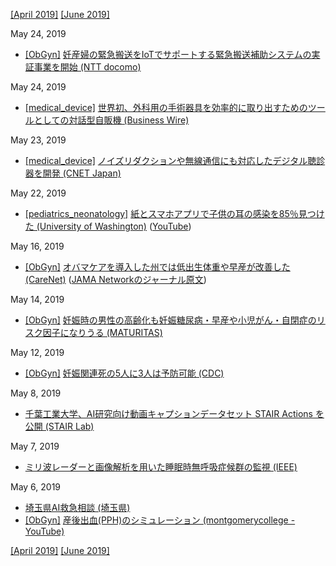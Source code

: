 [\[April 2019\]](1904.md) [\[June 2019\]](1906.md)

May 24, 2019
* [\[ObGyn\]](ObGyn.md) [妊産婦の緊急搬送をIoTでサポートする緊急搬送補助システムの実証事業を開始 (NTT docomo)](https://www.nttdocomo.co.jp/info/notice/chugoku/page/190416_00.html)

May 24, 2019
* [\[medical_device\]](medical_device.md) [世界初、外科用の手術器具を効率的に取り出すためのツールとしての対話型自販機 (Business Wire)](https://www.businesswire.com/news/home/20190514005179/en/)

May 23, 2019
* [\[medical_device\]](medical_device.md) [ノイズリダクションや無線通信にも対応したデジタル聴診器を開発 (CNET Japan)](https://japan.cnet.com/article/35136717/)

May 22, 2019
* [\[pediatrics_neonatology\]](pediatrics_neonatology.md) [紙とスマホアプリで子供の耳の感染を85％見つけた (University of Washington)](https://www.sciencedaily.com/releases/2019/05/190515144022.htm) ([YouTube](https://www.youtube.com/watch?v=R7PstymnGZg))

May 16, 2019
* [\[ObGyn\]](ObGyn.md) [オバマケアを導入した州では低出生体重や早産が改善した (CareNet)](https://www.carenet.com/news/journal/carenet/47994) ([JAMA Networkのジャーナル原文](https://jamanetwork.com/journals/jama/article-abstract/2731179))

May 14, 2019
* [\[ObGyn\]](ObGyn.md) [妊娠時の男性の高齢化も妊娠糖尿病・早産や小児がん・自閉症のリスク因子になりうる (MATURITAS)](https://www.maturitas.org/article/S0378-5122(19)30134-3/fulltext)

May 12, 2019
* [\[ObGyn\]](ObGyn.md) [妊娠関連死の5人に3人は予防可能 (CDC)](https://www.cdc.gov/vitalsigns/maternal-deaths/)

May 8, 2019
* [千葉工業大学、AI研究向け動画キャプションデータセット STAIR Actions を公開 (STAIR Lab)](https://sa-captions.stair.center/)

May 7, 2019
* [ミリ波レーダーと画像解析を用いた睡眠時無呼吸症候群の監視 (IEEE)](https://ieeexplore.ieee.org/document/8695699)

May 6, 2019
* [埼玉県AI救急相談 (埼玉県)](https://www.pref.saitama.lg.jp/a0703/aikyukyu.html)  
* [\[ObGyn\]](ObGyn.md) [産後出血(PPH)のシミュレーション (montgomerycollege - YouTube)](https://www.youtube.com/watch?v=MxKiGP17C24)

[\[April 2019\]](1904.md) [\[June 2019\]](1906.md)
